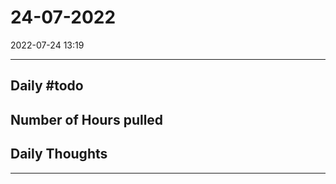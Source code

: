 # 24-07-2022
2022-07-24 13:19

---


## Daily #todo 

## Number of Hours pulled 

## Daily Thoughts




--- 
